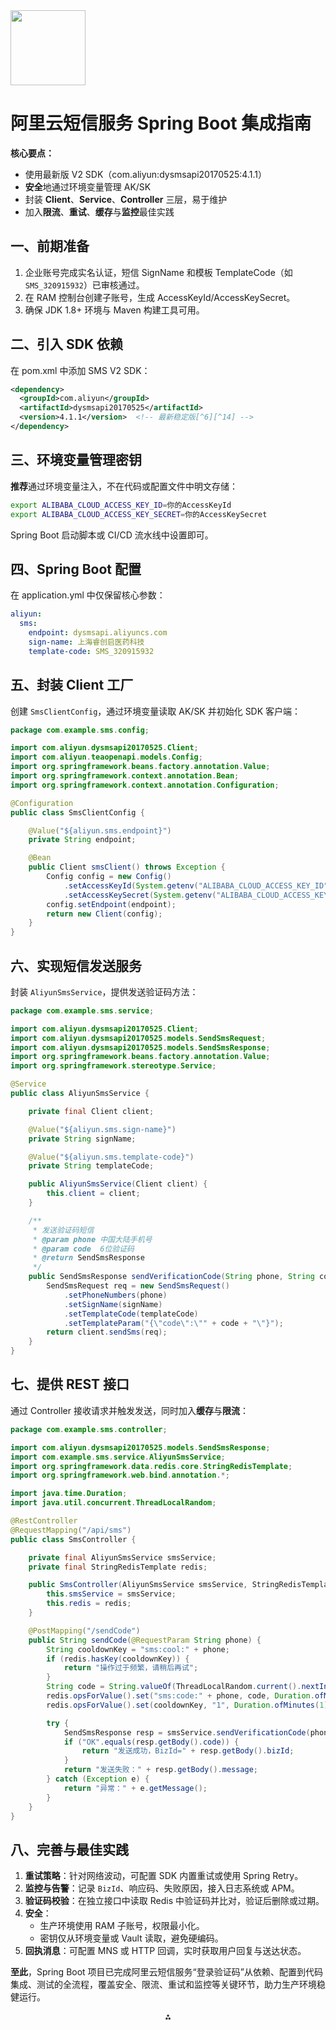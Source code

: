 <img src="https://r2cdn.perplexity.ai/pplx-full-logo-primary-dark%402x.png" class="logo" width="120"/>

# 阿里云短信服务 Spring Boot 集成指南

**核心要点：**

- 使用最新版 V2 SDK（com.aliyun:dysmsapi20170525:4.1.1）
- **安全**地通过环境变量管理 AK/SK
- 封装 **Client**、**Service**、**Controller** 三层，易于维护
- 加入**限流**、**重试**、**缓存**与**监控**最佳实践


## 一、前期准备

1. 企业账号完成实名认证，短信 SignName 和模板 TemplateCode（如 `SMS_320915932`）已审核通过。
2. 在 RAM 控制台创建子账号，生成 AccessKeyId/AccessKeySecret。
3. 确保 JDK 1.8+ 环境与 Maven 构建工具可用。

## 二、引入 SDK 依赖

在 pom.xml 中添加 SMS V2 SDK：

```xml
<dependency>
  <groupId>com.aliyun</groupId>
  <artifactId>dysmsapi20170525</artifactId>
  <version>4.1.1</version>  <!-- 最新稳定版[^6][^14] -->
</dependency>
```


## 三、环境变量管理密钥

**推荐**通过环境变量注入，不在代码或配置文件中明文存储：

```bash
export ALIBABA_CLOUD_ACCESS_KEY_ID=你的AccessKeyId
export ALIBABA_CLOUD_ACCESS_KEY_SECRET=你的AccessKeySecret
```

Spring Boot 启动脚本或 CI/CD 流水线中设置即可。

## 四、Spring Boot 配置

在 application.yml 中仅保留核心参数：

```yaml
aliyun:
  sms:
    endpoint: dysmsapi.aliyuncs.com
    sign-name: 上海睿创启医药科技
    template-code: SMS_320915932
```


## 五、封装 Client 工厂

创建 `SmsClientConfig`，通过环境变量读取 AK/SK 并初始化 SDK 客户端：

```java
package com.example.sms.config;

import com.aliyun.dysmsapi20170525.Client;
import com.aliyun.teaopenapi.models.Config;
import org.springframework.beans.factory.annotation.Value;
import org.springframework.context.annotation.Bean;
import org.springframework.context.annotation.Configuration;

@Configuration
public class SmsClientConfig {

    @Value("${aliyun.sms.endpoint}")
    private String endpoint;

    @Bean
    public Client smsClient() throws Exception {
        Config config = new Config()
            .setAccessKeyId(System.getenv("ALIBABA_CLOUD_ACCESS_KEY_ID"))
            .setAccessKeySecret(System.getenv("ALIBABA_CLOUD_ACCESS_KEY_SECRET"));
        config.setEndpoint(endpoint);
        return new Client(config);
    }
}
```


## 六、实现短信发送服务

封装 `AliyunSmsService`，提供发送验证码方法：

```java
package com.example.sms.service;

import com.aliyun.dysmsapi20170525.Client;
import com.aliyun.dysmsapi20170525.models.SendSmsRequest;
import com.aliyun.dysmsapi20170525.models.SendSmsResponse;
import org.springframework.beans.factory.annotation.Value;
import org.springframework.stereotype.Service;

@Service
public class AliyunSmsService {

    private final Client client;

    @Value("${aliyun.sms.sign-name}")
    private String signName;

    @Value("${aliyun.sms.template-code}")
    private String templateCode;

    public AliyunSmsService(Client client) {
        this.client = client;
    }

    /**
     * 发送验证码短信
     * @param phone 中国大陆手机号
     * @param code  6位验证码
     * @return SendSmsResponse
     */
    public SendSmsResponse sendVerificationCode(String phone, String code) throws Exception {
        SendSmsRequest req = new SendSmsRequest()
            .setPhoneNumbers(phone)
            .setSignName(signName)
            .setTemplateCode(templateCode)
            .setTemplateParam("{\"code\":\"" + code + "\"}");
        return client.sendSms(req);
    }
}
```


## 七、提供 REST 接口

通过 Controller 接收请求并触发发送，同时加入**缓存**与**限流**：

```java
package com.example.sms.controller;

import com.aliyun.dysmsapi20170525.models.SendSmsResponse;
import com.example.sms.service.AliyunSmsService;
import org.springframework.data.redis.core.StringRedisTemplate;
import org.springframework.web.bind.annotation.*;

import java.time.Duration;
import java.util.concurrent.ThreadLocalRandom;

@RestController
@RequestMapping("/api/sms")
public class SmsController {

    private final AliyunSmsService smsService;
    private final StringRedisTemplate redis;

    public SmsController(AliyunSmsService smsService, StringRedisTemplate redis) {
        this.smsService = smsService;
        this.redis = redis;
    }

    @PostMapping("/sendCode")
    public String sendCode(@RequestParam String phone) {
        String cooldownKey = "sms:cool:" + phone;
        if (redis.hasKey(cooldownKey)) {
            return "操作过于频繁，请稍后再试";
        }
        String code = String.valueOf(ThreadLocalRandom.current().nextInt(100000, 1_000_000));
        redis.opsForValue().set("sms:code:" + phone, code, Duration.ofMinutes(5));
        redis.opsForValue().set(cooldownKey, "1", Duration.ofMinutes(1));

        try {
            SendSmsResponse resp = smsService.sendVerificationCode(phone, code);
            if ("OK".equals(resp.getBody().code)) {
                return "发送成功，BizId=" + resp.getBody().bizId;
            }
            return "发送失败：" + resp.getBody().message;
        } catch (Exception e) {
            return "异常：" + e.getMessage();
        }
    }
}
```


## 八、完善与最佳实践

1. **重试策略**：针对网络波动，可配置 SDK 内置重试或使用 Spring Retry。
2. **监控与告警**：记录 `BizId`、响应码、失败原因，接入日志系统或 APM。
3. **验证码校验**：在独立接口中读取 Redis 中验证码并比对，验证后删除或过期。
4. **安全**：
    - 生产环境使用 RAM 子账号，权限最小化。
    - 密钥仅从环境变量或 Vault 读取，避免硬编码。
5. **回执消息**：可配置 MNS 或 HTTP 回调，实时获取用户回复与送达状态。

**至此**，Spring Boot 项目已完成阿里云短信服务“登录验证码”从依赖、配置到代码集成、测试的全流程，覆盖安全、限流、重试和监控等关键环节，助力生产环境稳健运行。

<div style="text-align: center">⁂</div>

[^1]: https://help.aliyun.com/zh/sms/developer-reference/sdk-product-overview/

[^2]: https://blog.csdn.net/weixin_45481821/article/details/147719593

[^3]: https://help.aliyun.com/zh/apsaramq-for-rocketmq/release-notes-for-the-sdk-for-java

[^4]: https://static-aliyun-doc.oss-cn-hangzhou.aliyuncs.com/download%2Fpdf%2F101873%2FSDK%E5%8F%82%E8%80%83%EF%BC%88%E6%96%B0%E7%89%88%EF%BC%89_cn_zh-CN.pdf

[^5]: https://central.sonatype.com/artifact/com.aliyun/alibabacloud-dysmsapi20170525

[^6]: https://www.alibabacloud.com/help/zh/sms/getting-started/use-sms-api-or-sdks-1

[^7]: https://central.sonatype.com/artifact/com.aliyun/dysmsapi20170525

[^8]: https://mvnrepository.com/artifact/com.aliyun/alibabacloud-dysmsapi20170525/2.0.24

[^9]: https://mvnrepository.com/artifact/com.aliyun/dysmsapi20170525

[^10]: https://www.nuget.org/packages/AlibabaCloud.SDK.Dysmsapi20170525/2.0.24

[^11]: https://pypi.org/project/alibabacloud-dysmsapi20170525/

[^12]: https://packagist.org/packages/alibabacloud/dysmsapi-20170525

[^13]: https://release-monitoring.org/project/115904/

[^14]: https://github.com/alibabacloud-sdk-php/Dysmsapi-20170525

[^15]: https://central.sonatype.com/artifact/com.aliyun/dysmsapi20170525/versions

[^16]: https://help.aliyun.com/zh/sdk/developer-reference/v2-java-integrated-sdk

[^17]: https://www.alibabacloud.com/help/zh/sdk/developer-reference/java-faq

[^18]: https://help.aliyun.com/zh/sdk/developer-reference/v2-nodejs-integrated-sdk

[^19]: https://github.com/alibabacloud-go/dysmsapi-20170525

[^20]: https://www.npmjs.com/package/@alicloud/dysmsapi20170525?activeTab=versions

